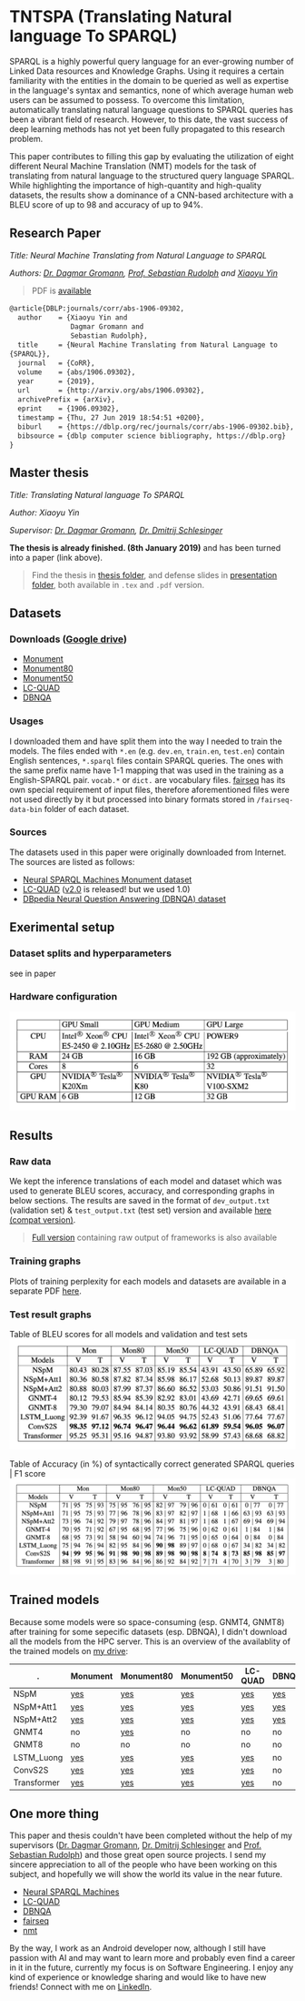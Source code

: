 # TNTSPA (Translating Natural language To SPARQL)

SPARQL is a highly powerful query language for an ever-growing number of Linked Data resources and Knowledge Graphs. Using it requires a certain familiarity with the entities in the domain to be queried as well as expertise in the language's syntax and semantics, none of which average human web users can be assumed to possess. To overcome this limitation, automatically translating natural language questions to SPARQL queries has been a vibrant field of research. However, to this date, the vast success of deep learning methods has not yet been fully propagated to this research problem. 

This paper contributes to filling this gap by evaluating the utilization of eight different Neural Machine Translation (NMT) models for the task of translating from natural language to the structured query language SPARQL. While highlighting the importance of high-quantity and high-quality datasets, the results show a dominance of a CNN-based architecture with a BLEU score of up to 98 and accuracy of up to 94%. 




## Research Paper

*Title: Neural Machine Translating from Natural Language to SPARQL*

*Authors: [Dr. Dagmar Gromann](http://dagmargromann.com/), [Prof. Sebastian Rudolph](http://sebastian-rudolph.de/doku.php?id=home) and [Xiaoyu Yin](https://www.linkedin.com/in/xiaoyu-yin-387966125/)*

> PDF is [available](https://arxiv.org/pdf/1906.09302.pdf)

```
@article{DBLP:journals/corr/abs-1906-09302,
  author    = {Xiaoyu Yin and
               Dagmar Gromann and
               Sebastian Rudolph},
  title     = {Neural Machine Translating from Natural Language to {SPARQL}},
  journal   = {CoRR},
  volume    = {abs/1906.09302},
  year      = {2019},
  url       = {http://arxiv.org/abs/1906.09302},
  archivePrefix = {arXiv},
  eprint    = {1906.09302},
  timestamp = {Thu, 27 Jun 2019 18:54:51 +0200},
  biburl    = {https://dblp.org/rec/journals/corr/abs-1906-09302.bib},
  bibsource = {dblp computer science bibliography, https://dblp.org}
}
```



## Master thesis

*Title: Translating Natural language To SPARQL*

*Author: Xiaoyu Yin*

*Supervisor: [Dr. Dagmar Gromann](http://dagmargromann.com/), [Dr. Dmitrij Schlesinger](https://cvl.inf.tu-dresden.de/people/dmitrij-schlesinger/)*

**The thesis is already finished. (8th January 2019)** and has been turned into a paper (link above).

> Find the thesis in [thesis folder](thesis), and defense slides in [presentation folder](presentation), both available in `.tex` and `.pdf` version. 



## Datasets

### Downloads ([Google drive]((https://drive.google.com/open?id=1MOkIYnElmdxr5lEFB6nzH0fQzXZ_fPrp)))
- [Monument](https://drive.google.com/drive/folders/1gXgNlJPwdWBdM72Rogjhj9tCMnDD2jQ0?usp=sharing)
- [Monument80](https://drive.google.com/drive/folders/1WyE8l8btiwQz59-F_jFXRQMcwT0THYvB?usp=sharing)
- [Monument50](https://drive.google.com/drive/folders/1umvtkD0NkOe2Ly9OHe38FhBFMYBXtY8V?usp=sharing)
- [LC-QUAD](https://drive.google.com/drive/folders/1hqaPXRX5Ip5bbbIuSng5-YBEvahFPw3q?usp=sharing)
- [DBNQA](https://drive.google.com/drive/folders/18h8Reed4aO4Mkogp40uRyXeEXYmRV8Nx?usp=sharing)

### Usages

I downloaded them and have split them into the way I needed to train the models. The files ended with `*.en` (e.g. `dev.en`, `train.en`, `test.en`) contain English sentences, `*.sparql` files contain SPARQL queries. The ones with the same prefix name have 1-1 mapping that was used in the training as a English-SPARQL pair. `vocab.*` or `dict.` are vocabulary files. [fairseq](https://github.com/facebookresearch/fairseq) has its own special requirement of input files, therefore aforementioned files were not used directly by it but processed into binary formats stored in `/fairseq-data-bin` folder of each dataset.

### Sources

The datasets used in this paper were originally downloaded from Internet. The sources are listed as follows:
- [Neural SPARQL Machines Monument dataset](https://github.com/AKSW/NSpM/blob/master/data/monument_600.zip)
- [LC-QUAD](http://lc-quad.sda.tech/lcquad1.0.html) ([v2.0](http://lc-quad.sda.tech/index.html) is released! but we used 1.0)
- [DBpedia Neural Question Answering (DBNQA) dataset](https://figshare.com/articles/Question-NSpM_SPARQL_dataset_EN_/6118505)



## Exerimental setup

### Dataset splits and hyperparameters
see in paper

### Hardware configuration
![hardware](visualizations/hardware.png)

## Results


### Raw data

We kept the inference translations of each model and dataset which was used to generate BLEU scores, accuracy, and corresponding graphs in below sections. The results are saved in the format of `dev_output.txt` (validation set) & `test_output.txt` (test set) version and available [here (compat version)](results).
> [Full version](results_raw) containing raw output of frameworks is also available

### Training graphs

Plots of training perplexity for each models and datasets are available in a separate PDF [here](visualizations/graphs_perplexity_alldataset.pdf).

### Test result graphs

Table of BLEU scores for all models and validation and test sets
![Bleu scores](visualizations/best-bleu-scores.png)

Table of Accuracy (in %) of syntactically correct generated SPARQL queries | F1 score
![accuracy](visualizations/accuracy-sparql-queries.png)



## Trained models

Because some models were so space-consuming (esp. GNMT4, GNMT8) after training for some sepecific datasets (esp. DBNQA), I didn't download all the models from the HPC server. This is an overview of the availablity of the trained models on [my drive](https://drive.google.com/drive/folders/1l80E6CGCwzMK2y0f8B1wJZye29aZcGij?usp=sharing):

. | Monument | Monument80 | Monument50 | LC-QUAD | DBNQA
-- | -- | -- | -- | -- | --
NSpM | [yes](https://drive.google.com/open?id=1DMAvcX7tS3Z0KUgP6vOgsmfQvPxRa6pW) | [yes](https://drive.google.com/open?id=1inFYg671UXW9Q1deAt0IchGFAOlxkIOI) | [yes](https://drive.google.com/open?id=14kbo6l9HTX5Kr0u-OHEXgb90-68spnwX) | [yes](https://drive.google.com/open?id=1dUzA8YOZ_wpkW-wz4W4VeKcG3LD_uWER) | [yes](https://drive.google.com/open?id=1A0Biq1yQOpmm8tWrzIVisPYY6qHPN13t)
NSpM+Att1 | [yes](https://drive.google.com/open?id=1UiS1ZAPi8MoQOV5GS4LRa9tC_-cslq_C) | [yes](https://drive.google.com/open?id=1Flv5uWU7nz0baQVQZ2cL2uLHsEzD0jd-) | [yes](https://drive.google.com/open?id=1j7KA3wRSQtBcPQVQftSEf3yJ_kxizhti) | [yes](https://drive.google.com/open?id=1kfVWyZvyr9cdWglBYuCyx6k5b3edK6F2) | [yes](https://drive.google.com/open?id=1Xy7Ir-PUf4EiY9djOO69jv9_BwZLTnC5)
NSpM+Att2 | [yes](https://drive.google.com/open?id=1X0NVtXK3Yb1924NpFOg605u8wGwttsX6) | [yes](https://drive.google.com/open?id=1eGB6XAKAR9SvRCS-qTfFEJ5I6hjDoE72) | [yes](https://drive.google.com/open?id=1U7Pd9MFDtmq0qsxX7EFsx0KVy9_C6LIl) | [yes](https://drive.google.com/open?id=1Sd6Hj3Pgk0loj71IeYSbfJ0iCOiB0p1O) | [yes](https://drive.google.com/open?id=10Fh3GNZfGG9c1xupd_hkJOchcMCOI2FY)
GNMT4 | no | [yes](https://drive.google.com/open?id=1jZQVAO_quER4NQ1SPvK8-0TUS7F5Mo47) | no | no | no
GNMT8 | no | no | no | no | no
LSTM_Luong | [yes](https://drive.google.com/open?id=1GSx15sWeiychLnrhzL4U0L7LURwMJQxs) | [yes](https://drive.google.com/open?id=1YgWNPgiTcQTO9x419tXZ2_YO7xr1AzaI) | [yes](https://drive.google.com/open?id=1EUfEch7iQTvviAJGAjmnHoq8jCLvevTZ) | [yes](https://drive.google.com/open?id=1OiI7fO1wZywynMMvS5VstfLLDjwL_ToC) | no
ConvS2S | [yes](https://drive.google.com/open?id=1EGl_b9YtJ56K2ASsyXeAyjz5WhIqO77g) | [yes](https://drive.google.com/open?id=1OYcCr2OMGVpQ_lfWFdhcLPt88kBA5Lrm) | [yes](https://drive.google.com/open?id=1LxPX2RFIrXWF5BlHFHqZ6gf7cWM9FCAg) | [yes](https://drive.google.com/open?id=16pX_xn46nlT6jTIj5mBfx9wh4nFfFVka) | no
Transformer | [yes](https://drive.google.com/open?id=12ebpHPxIgoJb_5ug60TKEDnF47qlpdt7) | [yes](https://drive.google.com/open?id=1NhFbT5Ctt5v7_sD7iD_J_lpnOhM2bv25) | [yes](https://drive.google.com/open?id=1Zj4v-ItbFvUvHbnFxiRhPHppz6ZCOBD2) | [yes](https://drive.google.com/open?id=1PDzIQ8_kh_Gw5Ovwxvfe_fZM_RKV30Sd) | no



## One more thing

This paper and thesis couldn't have been completed without the help of my supervisors ([Dr. Dagmar Gromann](http://dagmargromann.com/), [Dr. Dmitrij Schlesinger](https://cvl.inf.tu-dresden.de/people/dmitrij-schlesinger/) and [Prof. Sebastian Rudolph](http://sebastian-rudolph.de/doku.php?id=home)) and those great open source projects. I send my sincere appreciation to  all of the people who have been working on this subject, and hopefully we will show the world its value in the near future.

- [Neural SPARQL Machines](https://github.com/AKSW/NSpM)
- [LC-QUAD](http://lc-quad.sda.tech/index.html)
- [DBNQA](https://github.com/AKSW/DBNQA)
- [fairseq](https://github.com/facebookresearch/fairseq)
- [nmt](https://github.com/tensorflow/nmt)

By the way, I work as an Android developer now, although I still have passion with AI and may want to learn more and probably even find a career in it in the future, currently my focus is on Software Engineering. I enjoy any kind of experience or knowledge sharing and would like to have new friends! Connect with me on [LinkedIn](https://www.linkedin.com/in/xiaoyu-yin-387966125/). 